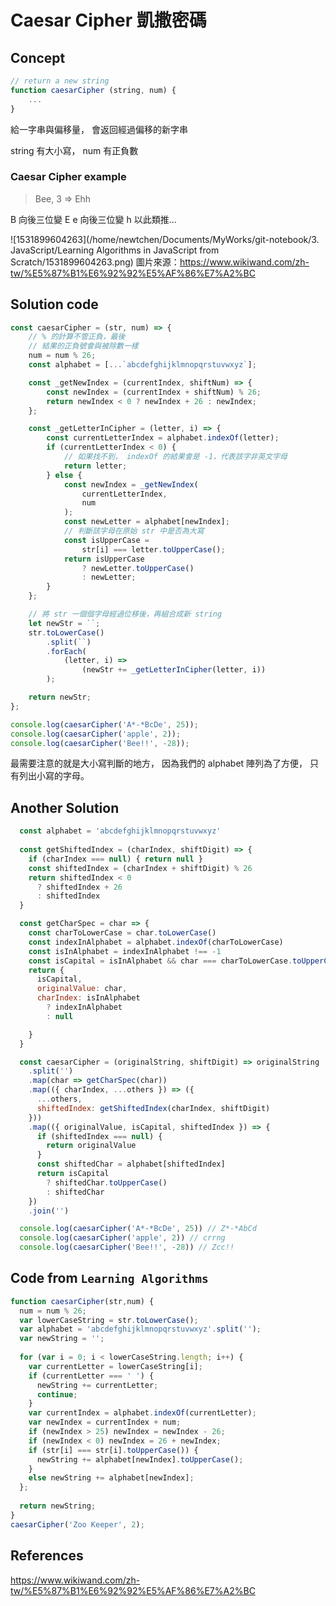 # Caesar Cipher 凱撒密碼

## Concept

```javascript
// return a new string
function caesarCipher (string, num) {
    ...
}
```

給一字串與偏移量，
會返回經過偏移的新字串

string 有大小寫，
num 有正負數

### Caesar Cipher example

>  Bee, 3 => Ehh

B 向後三位變 E 
e 向後三位變 h 
以此類推...

![1531899604263](/home/newtchen/Documents/MyWorks/git-notebook/3. JavaScript/Learning Algorithms in JavaScript from Scratch/1531899604263.png)
圖片來源：https://www.wikiwand.com/zh-tw/%E5%87%B1%E6%92%92%E5%AF%86%E7%A2%BC



## Solution code

```javascript
const caesarCipher = (str, num) => {
    // % 的計算不管正負，最後
    // 結果的正負號會與被除數一樣
    num = num % 26;
    const alphabet = [...`abcdefghijklmnopqrstuvwxyz`];

    const _getNewIndex = (currentIndex, shiftNum) => {
        const newIndex = (currentIndex + shiftNum) % 26;
        return newIndex < 0 ? newIndex + 26 : newIndex;
    };

    const _getLetterInCipher = (letter, i) => {
        const currentLetterIndex = alphabet.indexOf(letter);
        if (currentLetterIndex < 0) {
            // 如果找不到， indexOf 的結果會是 -1，代表該字非英文字母
            return letter;
        } else {
            const newIndex = _getNewIndex(
                currentLetterIndex,
                num
            );
            const newLetter = alphabet[newIndex];
            // 判斷該字母在原始 str 中是否為大寫
            const isUpperCase =
                str[i] === letter.toUpperCase();
            return isUpperCase
                ? newLetter.toUpperCase()
                : newLetter;
        }
    };

    // 將 str 一個個字母經過位移後，再組合成新 string
    let newStr = ``;
    str.toLowerCase()
        .split(``)
        .forEach(
            (letter, i) =>
                (newStr += _getLetterInCipher(letter, i))
        );

    return newStr;
};

console.log(caesarCipher('A*-*BcDe', 25));
console.log(caesarCipher('apple', 2));
console.log(caesarCipher('Bee!!', -28));
```

最需要注意的就是大小寫判斷的地方，
因為我們的 alphabet 陣列為了方便，
只有列出小寫的字母。



## Another Solution

```javascript
  const alphabet = 'abcdefghijklmnopqrstuvwxyz'
  
  const getShiftedIndex = (charIndex, shiftDigit) => {
    if (charIndex === null) { return null }
    const shiftedIndex = (charIndex + shiftDigit) % 26
    return shiftedIndex < 0
      ? shiftedIndex + 26
      : shiftedIndex
  }

  const getCharSpec = char => {
    const charToLowerCase = char.toLowerCase()
    const indexInAlphabet = alphabet.indexOf(charToLowerCase)
    const isInAlphabet = indexInAlphabet !== -1
    const isCapital = isInAlphabet && char === charToLowerCase.toUpperCase()
    return {
      isCapital,
      originalValue: char,
      charIndex: isInAlphabet
        ? indexInAlphabet
        : null

    }
  }

  const caesarCipher = (originalString, shiftDigit) => originalString
    .split('')
    .map(char => getCharSpec(char))
    .map(({ charIndex, ...others }) => ({
      ...others,
      shiftedIndex: getShiftedIndex(charIndex, shiftDigit)
    }))
    .map(({ originalValue, isCapital, shiftedIndex }) => {
      if (shiftedIndex === null) {
        return originalValue
      }
      const shiftedChar = alphabet[shiftedIndex]
      return isCapital
        ? shiftedChar.toUpperCase()
        : shiftedChar
    })
    .join('')

  console.log(caesarCipher('A*-*BcDe', 25)) // Z*-*AbCd
  console.log(caesarCipher('apple', 2)) // crrng
  console.log(caesarCipher('Bee!!', -28)) // Zcc!!
```



## Code from `Learning Algorithms`

```javascript
function caesarCipher(str,num) {
  num = num % 26;
  var lowerCaseString = str.toLowerCase();
  var alphabet = 'abcdefghijklmnopqrstuvwxyz'.split('');
  var newString = '';
  
  for (var i = 0; i < lowerCaseString.length; i++) {
    var currentLetter = lowerCaseString[i];
    if (currentLetter === ' ') {
      newString += currentLetter;
      continue;
    }
    var currentIndex = alphabet.indexOf(currentLetter);
    var newIndex = currentIndex + num;
    if (newIndex > 25) newIndex = newIndex - 26;
    if (newIndex < 0) newIndex = 26 + newIndex;
    if (str[i] === str[i].toUpperCase()) {
      newString += alphabet[newIndex].toUpperCase();
    }
    else newString += alphabet[newIndex];
  };
  
  return newString;
}
caesarCipher('Zoo Keeper', 2);
```



## References

https://www.wikiwand.com/zh-tw/%E5%87%B1%E6%92%92%E5%AF%86%E7%A2%BC

